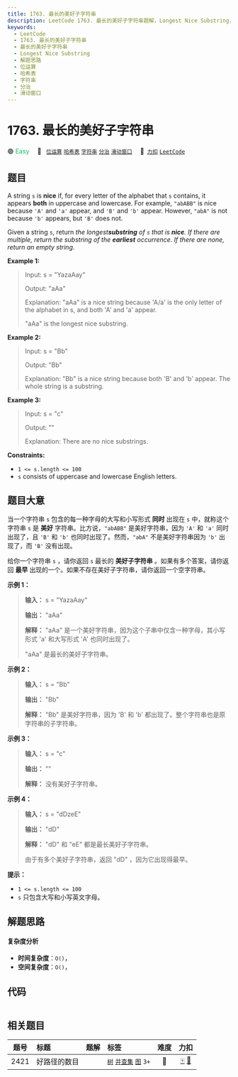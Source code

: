 ```yaml
---
title: 1763. 最长的美好子字符串
description: LeetCode 1763. 最长的美好子字符串题解，Longest Nice Substring，包含解题思路、复杂度分析以及完整的 JavaScript 代码实现。
keywords:
  - LeetCode
  - 1763. 最长的美好子字符串
  - 最长的美好子字符串
  - Longest Nice Substring
  - 解题思路
  - 位运算
  - 哈希表
  - 字符串
  - 分治
  - 滑动窗口
---
```


# 1763. 最长的美好子字符串

🟢 <font color=#15bd66>Easy</font>&emsp; 🔖&ensp; [`位运算`](/tag/bit-manipulation.md) [`哈希表`](/tag/hash-table.md) [`字符串`](/tag/string.md) [`分治`](/tag/divide-and-conquer.md) [`滑动窗口`](/tag/sliding-window.md)&emsp; 🔗&ensp;[`力扣`](https://leetcode.cn/problems/longest-nice-substring) [`LeetCode`](https://leetcode.com/problems/longest-nice-substring)

## 题目

A string `s` is **nice** if, for every letter of the alphabet that `s`
contains, it appears **both** in uppercase and lowercase. For example,
`"abABB"` is nice because `'A'` and `'a'` appear, and `'B'` and `'b'` appear.
However, `"abA"` is not because `'b'` appears, but `'B'` does not.

Given a string `s`, return _the longest**substring** of `s` that is **nice**.
If there are multiple, return the substring of the **earliest** occurrence. If
there are none, return an empty string_.



**Example 1:**

> Input: s = "YazaAay"
> 
> Output: "aAa"
> 
> Explanation: "aAa" is a nice string because 'A/a' is the only letter of the alphabet in s, and both 'A' and 'a' appear.
> 
> "aAa" is the longest nice substring.

**Example 2:**

> Input: s = "Bb"
> 
> Output: "Bb"
> 
> Explanation: "Bb" is a nice string because both 'B' and 'b' appear. The whole string is a substring.

**Example 3:**

> Input: s = "c"
> 
> Output: ""
> 
> Explanation: There are no nice substrings.

**Constraints:**

  * `1 <= s.length <= 100`
  * `s` consists of uppercase and lowercase English letters.


## 题目大意

当一个字符串 `s` 包含的每一种字母的大写和小写形式 **同时** 出现在 `s` 中，就称这个字符串 `s` 是 **美好**
字符串。比方说，`"abABB"` 是美好字符串，因为 `'A'` 和 `'a'` 同时出现了，且 `'B'` 和 `'b'`
也同时出现了。然而，`"abA"` 不是美好字符串因为 `'b'` 出现了，而 `'B'` 没有出现。

给你一个字符串 `s` ，请你返回 `s` 最长的 **美好子字符串** 。如果有多个答案，请你返回 **最早**
出现的一个。如果不存在美好子字符串，请你返回一个空字符串。

**示例 1：**

> 
> 
> 
> 
> 
> **输入：** s = "YazaAay"
> 
> **输出：** "aAa"
> 
> **解释：** "aAa" 是一个美好字符串，因为这个子串中仅含一种字母，其小写形式 'a' 和大写形式 'A' 也同时出现了。
> 
> "aAa" 是最长的美好子字符串。
> 
> 

**示例 2：**

> 
> 
> 
> 
> 
> **输入：** s = "Bb"
> 
> **输出：** "Bb"
> 
> **解释：** "Bb" 是美好字符串，因为 'B' 和 'b' 都出现了。整个字符串也是原字符串的子字符串。

**示例 3：**

> 
> 
> 
> 
> 
> **输入：** s = "c"
> 
> **输出：** ""
> 
> **解释：** 没有美好子字符串。

**示例 4：**

> 
> 
> 
> 
> 
> **输入：** s = "dDzeE"
> 
> **输出：** "dD"
> 
> **解释：** "dD" 和 "eE" 都是最长美好子字符串。
> 
> 由于有多个美好子字符串，返回 "dD" ，因为它出现得最早。

**提示：**

  * `1 <= s.length <= 100`
  * `s` 只包含大写和小写英文字母。


## 解题思路

#### 复杂度分析

- **时间复杂度**：`O()`，
- **空间复杂度**：`O()`，

## 代码

```javascript

```

## 相关题目

<!-- prettier-ignore -->
| 题号 | 标题 | 题解 | 标签 | 难度 | 力扣 |
| :------: | :------ | :------: | :------ | :------: | :------: |
| 2421 | 好路径的数目 |  |  [`树`](/tag/tree.md) [`并查集`](/tag/union-find.md) [`图`](/tag/graph.md) `3+` | 🔴 | [🀄️](https://leetcode.cn/problems/number-of-good-paths) [🔗](https://leetcode.com/problems/number-of-good-paths) |
